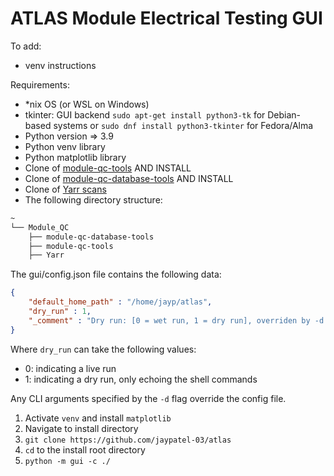 # ATLAS Module Electrical Testing GUI


To add:
- venv instructions

Requirements:
- *nix OS (or WSL on Windows)
- tkinter: GUI backend ```sudo apt-get install python3-tk``` for Debian-based systems or ```sudo dnf install python3-tkinter``` for Fedora/Alma
- Python version => 3.9
- Python venv library 
- Python matplotlib library
- Clone of [module-qc-tools](https://gitlab.cern.ch/atlas-itk/pixel/module/module-qc-database-tools) AND INSTALL
- Clone of [module-qc-database-tools](https://gitlab.cern.ch/atlas-itk/pixel/module/module-qc-database-tools) AND INSTALL
- Clone of [Yarr scans](https://yarr.web.cern.ch/yarr/install/) 
- The following directory structure:
```bash
~ 
└── Module_QC
    ├── module-qc-database-tools
    ├── module-qc-tools
    ├── Yarr
``` 

The gui/config.json file contains the following data:
```json
{
    "default_home_path" : "/home/jayp/atlas",
    "dry_run" : 1,
    "_comment" : "Dry run: [0 = wet run, 1 = dry run], overriden by -d flag. "
}
```

Where ```dry_run``` can take the following values:
- 0: indicating a live run
- 1: indicating a dry run, only echoing the shell commands

Any CLI arguments specified by the ```-d``` flag override the config file. 

1. Activate ```venv``` and install ```matplotlib```
2. Navigate to install directory
3. ```git clone https://github.com/jaypatel-03/atlas```
4. ```cd``` to the install root directory 
5. ```python -m gui -c ./```


